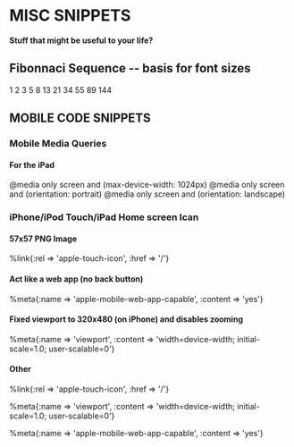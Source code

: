 # MISC SNIPPETS
**Stuff that might be useful to your life?**

## Fibonnaci Sequence -- basis for font sizes
1 2 3 5 8 13 21 34 55 89 144

## MOBILE CODE SNIPPETS
### Mobile Media Queries
#### For the iPad
@media only screen and (max-device-width: 1024px)
@media only screen and (orientation: portrait)
@media only screen and (orientation: landscape)

### iPhone/iPod Touch/iPad Home screen Ican
#### 57x57 PNG Image
%link{:rel => 'apple-touch-icon', :href => '/'}

#### Act like a web app (no back button)
%meta{:name => 'apple-mobile-web-app-capable', :content => 'yes'}

#### Fixed viewport to 320x480 (on iPhone) and disables zooming
%meta{:name => 'viewport', :content => 'width=device-width; initial-scale=1.0; user-scalable=0'}

#### Other
%link{:rel => 'apple-touch-icon', :href => '/'}

%meta{:name => 'viewport', :content => 'width=device-width; initial-scale=1.0; user-scalable=0'}

%meta{:name => 'apple-mobile-web-app-capable', :content => 'yes'}

